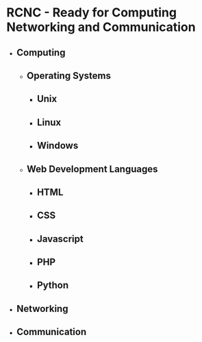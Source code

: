<h1>RCNC - Ready for Computing Networking and Communication</h1>
<ul>
  <li>
    <h2>Computing</h2>
    <ul>
      <li><h2>Operating Systems</h2></li>
      <ul>
        <li><h2>Unix</h2></li>
        <li><h2>Linux</h2></li>
        <li><h2>Windows</h2></li>
      </ul>
      <li><h2>Web Development Languages</h2></li>
      <ul>
        <li><h2>HTML</h2></li>
        <li><h2>CSS</h2></li>
        <li><h2>Javascript</h2></li>
        <li><h2>PHP</h2></li>
        <li><h2>Python</h2></li>
      </ul>
    </ul>
  </li>
  <li><h2>Networking</h2></li>
  <li><h2>Communication</h2></li>
</ul>
